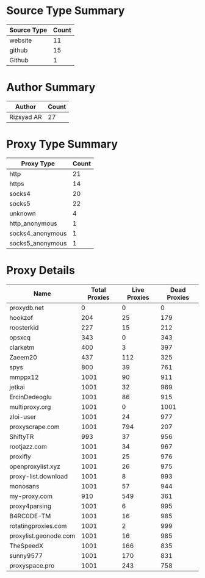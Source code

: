 # Source Type Summary

| Source Type | Count |
|-------------|-------|
| website | 11 |
| github | 15 |
| Github | 1 |


# Author Summary

| Author | Count |
|--------|-------|
| Rizsyad AR | 27 |


# Proxy Type Summary

| Proxy Type | Count |
|------------|-------|
| http | 21 |
| https | 14 |
| socks4 | 20 |
| socks5 | 22 |
| unknown | 4 |
| http_anonymous | 1 |
| socks4_anonymous | 1 |
| socks5_anonymous | 1 |


# Proxy Details

| Name | Total Proxies | Live Proxies | Dead Proxies |
|------|---------------|--------------|---------------|
| proxydb.net | 0 | 0 | 0 |
| hookzof | 204 | 25 | 179 |
| roosterkid | 227 | 15 | 212 |
| opsxcq | 343 | 0 | 343 |
| clarketm | 400 | 3 | 397 |
| Zaeem20 | 437 | 112 | 325 |
| spys | 800 | 39 | 761 |
| mmppx12 | 1001 | 90 | 911 |
| jetkai | 1001 | 32 | 969 |
| ErcinDedeoglu | 1001 | 86 | 915 |
| multiproxy.org | 1001 | 0 | 1001 |
| zloi-user | 1001 | 24 | 977 |
| proxyscrape.com | 1001 | 794 | 207 |
| ShiftyTR | 993 | 37 | 956 |
| rootjazz.com | 1001 | 34 | 967 |
| proxifly | 1001 | 25 | 976 |
| openproxylist.xyz | 1001 | 26 | 975 |
| proxy-list.download | 1001 | 8 | 993 |
| monosans | 1001 | 57 | 944 |
| my-proxy.com | 910 | 549 | 361 |
| proxy4parsing | 1001 | 6 | 995 |
| B4RC0DE-TM | 1001 | 16 | 985 |
| rotatingproxies.com | 1001 | 2 | 999 |
| proxylist.geonode.com | 1001 | 16 | 985 |
| TheSpeedX | 1001 | 166 | 835 |
| sunny9577 | 1001 | 170 | 831 |
| proxyspace.pro | 1001 | 243 | 758 |

